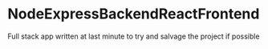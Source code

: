 # NodeExpressBackendReactFrontend
Full stack app written at last minute to try and salvage the project if possible
